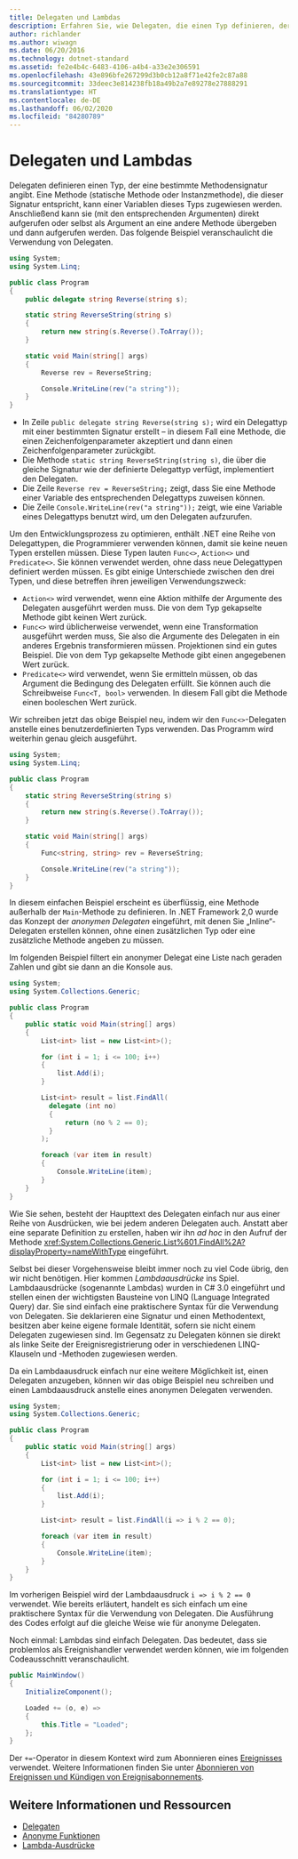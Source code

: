 ```yaml
---
title: Delegaten und Lambdas
description: Erfahren Sie, wie Delegaten, die einen Typ definieren, der eine bestimmte Methodensignatur angibt, direkt aufgerufen oder erst an eine andere Methode übergeben und dann aufgerufen werden können.
author: richlander
ms.author: wiwagn
ms.date: 06/20/2016
ms.technology: dotnet-standard
ms.assetid: fe2e4b4c-6483-4106-a4b4-a33e2e306591
ms.openlocfilehash: 43e896bfe267299d3b0cb12a8f71e42fe2c87a88
ms.sourcegitcommit: 33deec3e814238fb18a49b2a7e89278e27888291
ms.translationtype: HT
ms.contentlocale: de-DE
ms.lasthandoff: 06/02/2020
ms.locfileid: "84280789"
---
```

# <a name="delegates-and-lambdas"></a>Delegaten und Lambdas

Delegaten definieren einen Typ, der eine bestimmte Methodensignatur angibt. Eine Methode (statische Methode oder Instanzmethode), die dieser Signatur entspricht, kann einer Variablen dieses Typs zugewiesen werden. Anschließend kann sie (mit den entsprechenden Argumenten) direkt aufgerufen oder selbst als Argument an eine andere Methode übergeben und dann aufgerufen werden. Das folgende Beispiel veranschaulicht die Verwendung von Delegaten.

```csharp
using System;
using System.Linq;

public class Program
{
    public delegate string Reverse(string s);

    static string ReverseString(string s)
    {
        return new string(s.Reverse().ToArray());
    }

    static void Main(string[] args)
    {
        Reverse rev = ReverseString;

        Console.WriteLine(rev("a string"));
    }
}
```

* In Zeile `public delegate string Reverse(string s);` wird ein Delegattyp mit einer bestimmten Signatur erstellt – in diesem Fall eine Methode, die einen Zeichenfolgenparameter akzeptiert und dann einen Zeichenfolgenparameter zurückgibt.
* Die Methode `static string ReverseString(string s)`, die über die gleiche Signatur wie der definierte Delegattyp verfügt, implementiert den Delegaten.
* Die Zeile `Reverse rev = ReverseString;` zeigt, dass Sie eine Methode einer Variable des entsprechenden Delegattyps zuweisen können.
* Die Zeile `Console.WriteLine(rev("a string"));` zeigt, wie eine Variable eines Delegattyps benutzt wird, um den Delegaten aufzurufen.

Um den Entwicklungsprozess zu optimieren, enthält .NET eine Reihe von Delegattypen, die Programmierer verwenden können, damit sie keine neuen Typen erstellen müssen. Diese Typen lauten `Func<>`, `Action<>` und `Predicate<>`. Sie können verwendet werden, ohne dass neue Delegattypen definiert werden müssen. Es gibt einige Unterschiede zwischen den drei Typen, und diese betreffen ihren jeweiligen Verwendungszweck:

* `Action<>` wird verwendet, wenn eine Aktion mithilfe der Argumente des Delegaten ausgeführt werden muss. Die von dem Typ gekapselte Methode gibt keinen Wert zurück.
* `Func<>` wird üblicherweise verwendet, wenn eine Transformation ausgeführt werden muss, Sie also die Argumente des Delegaten in ein anderes Ergebnis transformieren müssen. Projektionen sind ein gutes Beispiel. Die von dem Typ gekapselte Methode gibt einen angegebenen Wert zurück.
* `Predicate<>` wird verwendet, wenn Sie ermitteln müssen, ob das Argument die Bedingung des Delegaten erfüllt. Sie können auch die Schreibweise `Func<T, bool>` verwenden. In diesem Fall gibt die Methode einen booleschen Wert zurück.

Wir schreiben jetzt das obige Beispiel neu, indem wir den `Func<>`-Delegaten anstelle eines benutzerdefinierten Typs verwenden. Das Programm wird weiterhin genau gleich ausgeführt.

```csharp
using System;
using System.Linq;

public class Program
{
    static string ReverseString(string s)
    {
        return new string(s.Reverse().ToArray());
    }

    static void Main(string[] args)
    {
        Func<string, string> rev = ReverseString;

        Console.WriteLine(rev("a string"));
    }
}
```

In diesem einfachen Beispiel erscheint es überflüssig, eine Methode außerhalb der `Main`-Methode zu definieren. In .NET Framework 2,0 wurde das Konzept der *anonymen Delegaten* eingeführt, mit denen Sie „Inline“-Delegaten erstellen können, ohne einen zusätzlichen Typ oder eine zusätzliche Methode angeben zu müssen.

Im folgenden Beispiel filtert ein anonymer Delegat eine Liste nach geraden Zahlen und gibt sie dann an die Konsole aus.

```csharp
using System;
using System.Collections.Generic;

public class Program
{
    public static void Main(string[] args)
    {
        List<int> list = new List<int>();

        for (int i = 1; i <= 100; i++)
        {
            list.Add(i);
        }

        List<int> result = list.FindAll(
          delegate (int no)
          {
              return (no % 2 == 0);
          }
        );

        foreach (var item in result)
        {
            Console.WriteLine(item);
        }
    }
}
```

Wie Sie sehen, besteht der Haupttext des Delegaten einfach nur aus einer Reihe von Ausdrücken, wie bei jedem anderen Delegaten auch. Anstatt aber eine separate Definition zu erstellen, haben wir ihn _ad hoc_ in den Aufruf der Methode <xref:System.Collections.Generic.List%601.FindAll%2A?displayProperty=nameWithType> eingeführt.

Selbst bei dieser Vorgehensweise bleibt immer noch zu viel Code übrig, den wir nicht benötigen. Hier kommen *Lambdaausdrücke* ins Spiel. Lambdaausdrücke (sogenannte Lambdas) wurden in C# 3.0 eingeführt und stellen einen der wichtigsten Bausteine von LINQ (Language Integrated Query) dar. Sie sind einfach eine praktischere Syntax für die Verwendung von Delegaten. Sie deklarieren eine Signatur und einen Methodentext, besitzen aber keine eigene formale Identität, sofern sie nicht einem Delegaten zugewiesen sind. Im Gegensatz zu Delegaten können sie direkt als linke Seite der Ereignisregistrierung oder in verschiedenen LINQ-Klauseln und -Methoden zugewiesen werden.

Da ein Lambdaausdruck einfach nur eine weitere Möglichkeit ist, einen Delegaten anzugeben, können wir das obige Beispiel neu schreiben und einen Lambdaausdruck anstelle eines anonymen Delegaten verwenden.

```csharp
using System;
using System.Collections.Generic;

public class Program
{
    public static void Main(string[] args)
    {
        List<int> list = new List<int>();

        for (int i = 1; i <= 100; i++)
        {
            list.Add(i);
        }

        List<int> result = list.FindAll(i => i % 2 == 0);

        foreach (var item in result)
        {
            Console.WriteLine(item);
        }
    }
}
```

Im vorherigen Beispiel wird der Lambdaausdruck `i => i % 2 == 0` verwendet. Wie bereits erläutert, handelt es sich einfach um eine praktischere Syntax für die Verwendung von Delegaten. Die Ausführung des Codes erfolgt auf die gleiche Weise wie für anonyme Delegaten.

Noch einmal: Lambdas sind einfach Delegaten. Das bedeutet, dass sie problemlos als Ereignishandler verwendet werden können, wie im folgenden Codeausschnitt veranschaulicht.

```csharp
public MainWindow()
{
    InitializeComponent();

    Loaded += (o, e) =>
    {
        this.Title = "Loaded";
    };
}
```

Der `+=`-Operator in diesem Kontext wird zum Abonnieren eines [Ereignisses](../csharp/language-reference/keywords/event.md) verwendet. Weitere Informationen finden Sie unter [Abonnieren von Ereignissen und Kündigen von Ereignisabonnements](../csharp/programming-guide/events/how-to-subscribe-to-and-unsubscribe-from-events.md).

## <a name="further-reading-and-resources"></a>Weitere Informationen und Ressourcen

* [Delegaten](../csharp/programming-guide/delegates/index.md)
* [Anonyme Funktionen](../csharp/programming-guide/statements-expressions-operators/anonymous-functions.md)
* [Lambda-Ausdrücke](../csharp/programming-guide/statements-expressions-operators/lambda-expressions.md)
